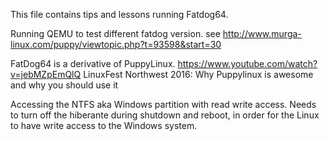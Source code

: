 This file contains tips and lessons running Fatdog64.



Running QEMU to test different fatdog version.
see http://www.murga-linux.com/puppy/viewtopic.php?t=93598&start=30

FatDog64 is a derivative of PuppyLinux. 
https://www.youtube.com/watch?v=jebMZpEmQlQ   LinuxFest Northwest 2016: Why Puppylinux is awesome and why you should use it


Accessing the NTFS aka Windows partition with read write access.
Needs to turn off the hiberante during shutdown and reboot, in order for the Linux to have write access to the Windows system.
